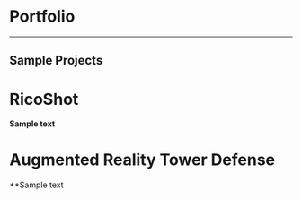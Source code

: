 # Portfolio
---
## Sample Projects

# RicoShot
**Sample text**


# Augmented Reality Tower Defense
**Sample text
